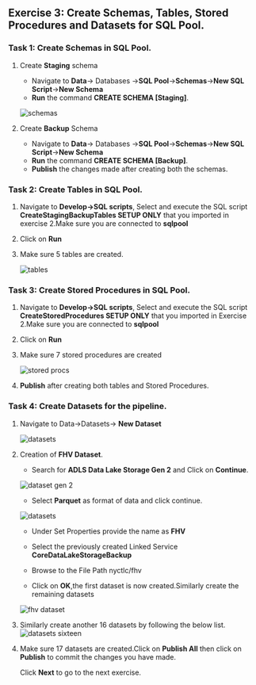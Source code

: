 ## Exercise 3: Create Schemas, Tables, Stored Procedures and Datasets for SQL Pool.

### Task 1: Create Schemas in SQL Pool.

1. Create **Staging** schema

    - Navigate to **Data**-> Databases ->**SQL Pool**->**Schemas**->**New SQL Script**->**New Schema**
    - **Run** the command **CREATE SCHEMA [Staging]**.
  
    ![schemas ](images/17.png)
  
2. Create **Backup** Schema

    - Navigate to **Data**-> Databases ->**SQL Pool**->**Schemas**->**New SQL Script**->**New Schema**
    - **Run** the command **CREATE SCHEMA [Backup]**.
    - **Publish** the changes made after creating both the schemas.
   
   
### Task 2: Create Tables in SQL Pool.
 
 1. Navigate to **Develop->SQL scripts**, Select and execute the SQL script **CreateStagingBackupTables SETUP ONLY** that you imported in exercise 2.Make sure you are connected to **sqlpool**
 
 2. Click on **Run**
 
 3. Make sure 5 tables are created.
 
    ![tables ](images/18.png)

 
### Task 3: Create Stored Procedures in SQL Pool.
 
1. Navigate to **Develop->SQL scripts**, Select and execute the SQL script **CreateStoredProcedures SETUP ONLY** that you imported in Exercise 2.Make sure you are connected to **sqlpool**

2. Click on **Run** 

3. Make sure 7 stored procedures are created

   ![stored procs ](images/19.png)

4. **Publish** after creating both tables and Stored Procedures.

### Task 4: Create Datasets for the pipeline.

1. Navigate to Data->Datasets-> **New Dataset**

   ![datasets](images/20.png)

2. Creation of **FHV Dataset**.

   - Search for **ADLS Data Lake Storage Gen 2** and Click on **Continue**.

   ![dataset gen 2](images/021.png)

   - Select **Parquet** as format of data and click continue.

   ![datasets](images/22.png)
 
   - Under Set Properties provide the name as **FHV**
   
   - Select the previously created Linked Service **CoreDataLakeStorageBackup**
   
   - Browse to the File Path nyctlc/fhv
   
   - Click on **OK**,the first dataset is now created.Similarly create the remaining datasets

   ![fhv dataset](images/23.png)

2. Similarly create another 16 datasets by following the below list.
   ![datasets sixteen ](images/024.png)

3. Make sure 17 datasets are created.Click on **Publish All** then click on **Publish** to commit the changes you have made.
   
   Click **Next** to go to the next exercise.
